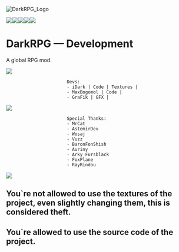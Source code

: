 ![DarkRPG_Logo](https://cdn.discordapp.com/attachments/1014345920315412502/1055843203670085642/dark-rpg-reborn.png)

   [![](https://cf.way2muchnoise.eu/title/698244.svg)![](http://cf.way2muchnoise.eu/versions/698244.svg)![](https://cf.way2muchnoise.eu/full_698244_downloads.svg)](https://www.curseforge.com/minecraft/mc-mods/darkrpg-reborn)[![](https://img.shields.io/badge/License-GPL--2.0-blue)](https://github.com/iDarkMage/DarkRPG/blob/main/LICENSE)[![](https://img.shields.io/discord/859843420603416618?color=Green&label=Discord&logo=Discord&style=flat-square)](https://discord.gg/wWdXpwuPmK)

# DarkRPG — Development
A global RPG mod.

   ![](https://cdn.discordapp.com/attachments/838693800683372564/1039482418408726608/Untitled_11-07-2022_11-21-33.png)
         
                           Devs:
                           - iDark | Code | Textures |
                           - MaxBogomol | Code |
                           - GraFik | GFX |

   ![](https://cdn.discordapp.com/attachments/838693800683372564/1039482418408726608/Untitled_11-07-2022_11-21-33.png)
                                                            
                           Special Thanks:
                           - MrCat
                           - AstemirDev
                           - Wosaj
                           - Vuzz
                           - BaronFonShish
                           - Auriny
                           - Arky Fursblack
                           - FoxPlane
                           - RayRindou

   ![](https://cdn.discordapp.com/attachments/838693800683372564/1039482418408726608/Untitled_11-07-2022_11-21-33.png)

## You`re not allowed to use the textures of the project, even slightly changing them, this is considered theft.
## You`re allowed to use the source code of the project. 
